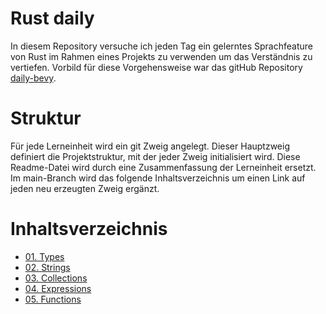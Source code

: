 # Rust daily

In diesem Repository versuche ich jeden Tag ein gelerntes Sprachfeature von Rust im Rahmen eines Projekts zu verwenden
um das Verständnis zu vertiefen. Vorbild für diese Vorgehensweise war das gitHub Repository 
[daily-bevy](https://github.com/awwsmm/daily-bevy).

# Struktur

Für jede Lerneinheit wird ein git Zweig angelegt. Dieser Hauptzweig definiert die Projektstruktur, mit der jeder 
Zweig initialisiert wird. Diese Readme-Datei wird durch eine Zusammenfassung der Lerneinheit ersetzt. Im main-Branch 
wird das folgende Inhaltsverzeichnis um einen Link auf jeden neu erzeugten Zweig ergänzt.

# Inhaltsverzeichnis

- [01. Types](https://github.com/barsuhn/rust-daily/tree/types)
- [02. Strings](https://github.com/barsuhn/rust-daily/tree/strings)
- [03. Collections](https://github.com/barsuhn/rust-daily/tree/collections)
- [04. Expressions](https://github.com/barsuhn/rust-daily/tree/expressions)
- [05. Functions](https://github.com/barsuhn/rust-daily/tree/functions)
